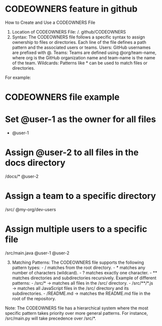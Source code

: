 # CODEOWNERS feature in github 
How to Create and Use a CODEOWNERS File
1.	Location of CODEOWNERS File: /. github/CODEOWNERS 
2.	Syntax: The CODEOWNERS file follows a specific syntax to assign ownership to files or directories. Each line of the file defines a path pattern and the associated users or teams.
    Users: GitHub usernames are prefixed with @.
    Teams: Teams are defined using @org/team-name, where org is the GitHub organization name and team-name is the name of the team.
    Wildcards: Patterns like * can be used to match files or directories.


For example:
# CODEOWNERS file example
# Set @user-1 as the owner for all files
* @user-1
  
# Assign @user-2 to all files in the docs directory
/docs/* @user-2

# Assign a team to a specific directory
/src/ @my-org/dev-users

# Assign multiple users to a specific file
/src/main.java @user-1 @user-2

3.	Matching Patterns: The CODEOWNERS file supports the following pattern types:
        - / matches from the root directory.
        - * matches any number of characters (wildcard).
  	    - ? matches exactly one character.
        - ** matches directories and subdirectories recursively.
    Example of different patterns:
        - /src/* → matches all files in the /src/ directory.
        - /src/**/*.js → matches all JavaScript files in the /src/ directory and its subdirectories.
        - /README.md → matches the README.md file in the root of the repository.

Note: The CODEOWNERS file has a hierarchical system where the most specific pattern takes priority over more general patterns. For instance, /src/main.py will take precedence over /src/*.
